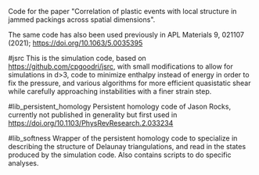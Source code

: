 Code for the paper "Correlation of plastic events with local structure in jammed packings across spatial dimensions".

The same code has also been used previously in APL Materials 9, 021107 (2021); https://doi.org/10.1063/5.0035395

#jsrc
This is the simulation code, based on https://github.com/cpgoodri/jsrc, with small modifications to allow for simulations in d>3, code to minimize enthalpy instead of energy in order to fix the pressure, and various algorithms for more efficient quasistatic shear while carefully approaching instabilities with a finer strain step.

#lib_persistent_homology
Persistent homology code of Jason Rocks, currently not published in generality but first used in https://doi.org/10.1103/PhysRevResearch.2.033234

#lib_softness
Wrapper of the persistent homology code to specialize in describing the structure of Delaunay triangulations, and read in the states produced by the simulation code. Also contains scripts to do specific analyses.
